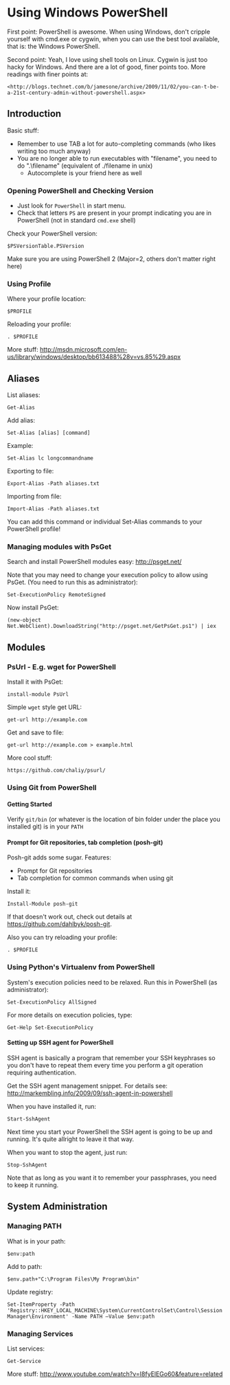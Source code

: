 # Using Windows PowerShell

First point: PowerShell is awesome. When using Windows, don't cripple
yourself with cmd.exe or cygwin, when you can use the best tool available,
that is: the Windows PowerShell. 

Second point: Yeah, I love using shell tools on Linux. Cygwin is just
too hacky for Windows. And there are a lot of good, finer points too.
More readings with finer points at:

	<http://blogs.technet.com/b/jamesone/archive/2009/11/02/you-can-t-be-a-21st-century-admin-without-powershell.aspx>

## Introduction

Basic stuff:

- Remember to use TAB a lot for auto-completing commands (who likes writing too much anyway)
- You are no longer able to run executables with "filename", you need to do ".\filename" (equivalent of ./filename in unix)
  - Autocomplete is your friend here as well

### Opening PowerShell and Checking Version

- Just look for `PowerShell` in start menu.
- Check that letters `PS` are present in your prompt indicating you are in PowerShell (not in standard `cmd.exe` shell)

Check your PowerShell version:

	$PSVersionTable.PSVersion

Make sure you are using PowerShell 2 (Major=2, others don't matter right here)

### Using Profile

Where your profile location:

	$PROFILE

Reloading your profile:

	. $PROFILE

More stuff: <http://msdn.microsoft.com/en-us/library/windows/desktop/bb613488%28v=vs.85%29.aspx>

## Aliases

List aliases:

	Get-Alias 

Add alias:

	Set-Alias [alias] [command]

Example:

	Set-Alias lc longcommandname

Exporting to file:

	Export-Alias -Path aliases.txt

Importing from file:

	Import-Alias -Path aliases.txt

You can add this command or individual Set-Alias commands to your PowerShell profile!

### Managing modules with PsGet

Search and install PowerShell modules easy: <http://psget.net/>

Note that you may need to change your execution policy to allow using PsGet.
(You need to run this as administrator):

	Set-ExecutionPolicy RemoteSigned

Now install PsGet:

	(new-object Net.WebClient).DownloadString("http://psget.net/GetPsGet.ps1") | iex

## Modules

### PsUrl - E.g. wget for PowerShell

Install it with PsGet:

	install-module PsUrl

Simple `wget` style get URL:

	get-url http://example.com

Get and save to file:

	get-url http://example.com > example.html

More cool stuff:

	https://github.com/chaliy/psurl/

### Using Git from PowerShell

#### Getting Started

Verify `git/bin` (or whatever is the location of
bin folder under the place you installed git) is in your `PATH`

#### Prompt for Git repositories, tab completion (posh-git)

Posh-git adds some sugar. Features:

- Prompt for Git repositories
- Tab completion for common commands when using git

Install it:

	Install-Module posh-git

If that doesn't work out, check out details at
<https://github.com/dahlbyk/posh-git>.

Also you can try reloading your profile:

	. $PROFILE

### Using Python's Virtualenv from PowerShell

System's execution policies need to be relaxed.
Run this in PowerShell (as administrator):

	Set-ExecutionPolicy AllSigned

For more details on execution policies, type:

	Get-Help Set-ExecutionPolicy

#### Setting up SSH agent for PowerShell

SSH agent is basically a program that remember your SSH
keyphrases so you don't have to repeat them every time
you perform a git operation requiring authentication.

Get the SSH agent management snippet. For details see: http://markembling.info/2009/09/ssh-agent-in-powershell

When you have installed it, run:

	Start-SshAgent

Next time you start your PowerShell the SSH agent is
going to be up and running. It's quite allright
to leave it that way. 

When you want to stop the agent, just run:

	Stop-SshAgent

Note that as long as you want it to remember your
passphrases, you need to keep it running.

## System Administration

### Managing PATH

What is in your path:

    $env:path
    
Add to path:

    $env.path+"C:\Program Files\My Program\bin"
    
Update registry:

    Set-ItemProperty -Path 'Registry::HKEY_LOCAL_MACHINE\System\CurrentControlSet\Control\Session Manager\Environment' -Name PATH –Value $env:path

### Managing Services

List services:

	Get-Service

More stuff: http://www.youtube.com/watch?v=I8fyElEGo60&feature=related

